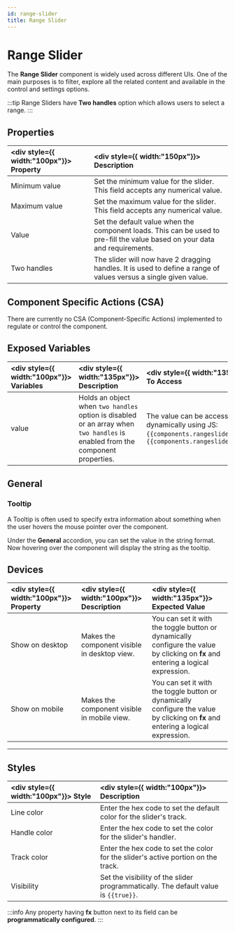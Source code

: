 ```yaml
---
id: range-slider
title: Range Slider
---
```

# Range Slider

The **Range Slider** component is widely used across different UIs. One of the main purposes is to filter, explore all the related content and available in the control and settings options.

:::tip
Range Sliders have **Two handles** option which allows users to select a range.
:::

<div style={{paddingTop:'24px'}}>

## Properties

| <div style={{ width:"100px"}}> Property </div> | <div style={{ width:"150px"}}> Description </div> | 
|:------------ |:-------------|
| Minimum value | Set the minimum value for the slider. This field accepts any numerical value. |
| Maximum value | Set the maximum value for the slider. This field accepts any numerical value. |
| Value | Set the default value when the component loads. This can be used to pre-fill the value based on your data and requirements. |
| Two handles | The slider will now have 2 dragging handles. It is used to define a range of values versus a single given value. |

</div>

<div style={{paddingTop:'24px'}}>

## Component Specific Actions (CSA)

There are currently no CSA (Component-Specific Actions) implemented to regulate or control the component.

</div>

<div style={{paddingTop:'24px'}}>

## Exposed Variables

| <div style={{ width:"100px"}}> Variables  </div>  | <div style={{ width:"135px"}}> Description </div> | <div style={{ width:"135px"}}> How To Access </div> |
|:----------- |:----------- |:--------- |
| value | Holds an object when `two handles` option is disabled or an array when `two handles` is enabled from the component properties. | The value can be accessed dynamically using JS: `{{components.rangeslider1.value}}` or `{{components.rangeslider1.value[1]}}` |

</div>

<div style={{paddingTop:'24px'}}>

## General
### Tooltip

A Tooltip is often used to specify extra information about something when the user hovers the mouse pointer over the component.

Under the <b>General</b> accordion, you can set the value in the string format. Now hovering over the component will display the string as the tooltip.

</div>

<div style={{paddingTop:'24px'}}>

## Devices

| <div style={{ width:"100px"}}> Property </div> | <div style={{ width:"100px"}}> Description </div> | <div style={{ width:"135px"}}> Expected Value </div> |
|:--------------- |:----------------------------------------- | :------------------------------------------------------------------------------------------------------------- |
| Show on desktop | Makes the component visible in desktop view. | You can set it with the toggle button or dynamically configure the value by clicking on **fx** and entering a logical expression. |
| Show on mobile  | Makes the component visible in mobile view.  | You can set it with the toggle button or dynamically configure the value by clicking on **fx** and entering a logical expression. |

</div>

<div style={{paddingTop:'24px'}}>

---

## Styles

| <div style={{ width:"100px"}}> Style </div> | <div style={{ width:"100px"}}>  Description </div> | 
|:------------ |:-------------|
| Line color | Enter the hex code to set the default color for the slider's track. |
| Handle color | Enter the hex code to set the color for the slider's handler. |
| Track color | Enter the hex code to set the color for the slider's active portion on the track. |
| Visibility | Set the visibility of the slider programmatically. The default value is `{{true}}`. |

:::info
Any property having **fx** button next to its field can be **programmatically configured**.
:::

</div>
